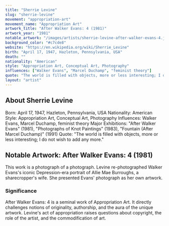 ```yaml
---
title: "Sherrie Levine"
slug: "sherrie-levine"
movement: "appropriation-art"
movement_name: "Appropriation Art"
artwork_title: "After Walker Evans: 4 (1981)"
artwork_year: "1981"
notable_artwork: "/images/artists/sherrie-levine-after-walker-evans-4.jpeg"
background_color: "#c7cde8"
website: "https://en.wikipedia.org/wiki/Sherrie_Levine"
birth: "April 17, 1947, Hazleton, Pennsylvania, USA"
death: ""
nationality: "American"
style: "Appropriation Art, Conceptual Art, Photography"
influences: ["Walker Evans", "Marcel Duchamp", "feminist theory"]
quote: "The world is filled with objects, more or less interesting; I do not wish to add any more."
layout: "artist"
---
```


## About Sherrie Levine

Born: April 17, 1947, Hazleton, Pennsylvania, USA Nationality: American Style: Appropriation Art, Conceptual Art, Photography Influences: Walker Evans, Marcel Duchamp, feminist theory Major Exhibitions: "After Walker Evans" (1981), "Photographs of Knot Paintings" (1983), "Fountain (After Marcel Duchamp)" (1991) Quote: "The world is filled with objects, more or less interesting; I do not wish to add any more."

## Notable Artwork: After Walker Evans: 4 (1981)

This work is a photograph of a photograph. Levine re-photographed Walker Evans's iconic Depression-era portrait of Allie Mae Burroughs, a sharecropper's wife. She presented Evans' photograph as her own artwork.

### Significance

After Walker Evans: 4 is a seminal work of Appropriation Art. It directly challenges notions of originality, authorship, and the aura of the unique artwork. Levine's act of appropriation raises questions about copyright, the role of the artist, and the commodification of art.

